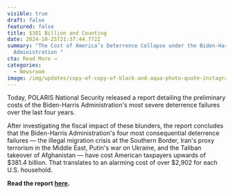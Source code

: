 ```yaml
---
visible: true
draft: false
featured: false
title: $381 Billion and Counting
date: 2024-10-25T21:37:44.772Z
summary: "The Cost of America’s Deterrence Collapse under the Biden-Harris
  Administration "
cta: Read More →
categories:
  - Newsroom
image: /img/updates/copy-of-copy-of-black-and-aqua-photo-quote-instagram-post-presentation-2-.jpg
---
```

Today, POLARIS National Security released a report detailing the preliminary costs of the Biden-Harris Administration's most severe deterrence failures over the last four years. 

After investigating the fiscal impact of these blunders, the report concludes that the Biden-Harris Administration's four most consequential deterrence failures — the illegal migration crisis at the Southern Border, Iran's proxy terrorism in the Middle East, Putin's war on Ukraine, and the Taliban takeover of Afghanistan — have cost American taxpayers upwards of $381.4 billion. That translates to an alarming cost of over $2,902 for each U.S. household.

**Read the report [here](https://www.dropbox.com/scl/fi/10euucociklua2cnbp21b/Deterrence-Failures-Cost-Report.pdf?rlkey=0cng132lorgqcvwislt1y0450&st=9bi17nko&dl=0).**